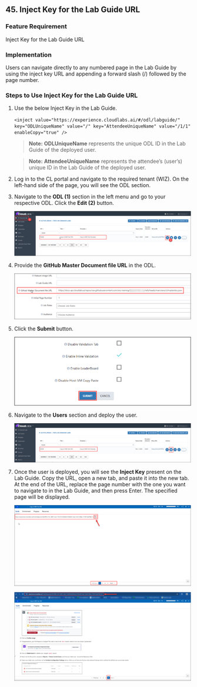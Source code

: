## 45. Inject Key for the Lab Guide URL

### Feature Requirement

Inject Key for the Lab Guide URL

### Implementation

Users can navigate directly to any numbered page in the Lab Guide by using the inject key URL and appending a forward slash (/) followed by the page number.

### Steps to Use Inject Key for the Lab Guide URL

1. Use the below Inject Key in the Lab Guide.

   ``
   <inject value="https://experience.cloudlabs.ai/#/odl/labguide/" key="ODLUniqueName" value="/" key="AttendeeUniqueName" value="/1/1" enableCopy="true" />
   ``

   >**Note:** **ODLUniqueName** represents the unique ODL ID in the Lab Guide of the deployed user.

   >**Note:** **AttendeeUniqueName** represents the attendee’s (user’s) unique ID in the Lab Guide of the deployed user.

2. Log in to the CL portal and navigate to the required tenant (WIZ). On the left-hand side of the page, you will see the ODL section.

3. Navigate to the **ODL (1)** section in the left menu and go to your respective ODL. Click the **Edit (2)** button. 

   ![](./Img/01.png)

4. Provide the **GitHub Master Document file URL** in the ODL.

   ![](./Img/02.png)

5. Click the **Submit** button. 

   ![](./Img/03.png)

6. Navigate to the **Users** section and deploy the user. 

   ![](./Img/04.png)

7. Once the user is deployed, you will see the **Inject Key** present on the Lab Guide. Copy the URL, open a new tab, and paste it into the new tab. At the end of the URL, replace the page number with the one you want to navigate to in the Lab Guide, and then press Enter. The specified page will be displayed.

   ![](./Img/05.png)

   ![](./Img/06.png)

